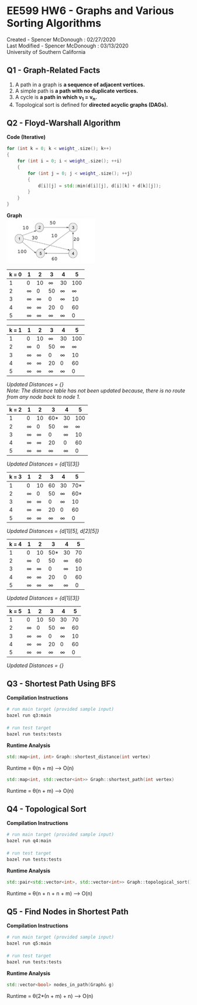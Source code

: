 # EE599 HW6 - Graphs and Various Sorting Algorithms

Created - Spencer McDonough : 02/27/2020<br>
Last Modified - Spencer McDonough : 03/13/2020<br>
University of Southern California

## Q1 - Graph-Related Facts
1. A path in a graph is **a sequence of adjacent vertices.**
2. A simple path is **a path with no duplicate vertices.**
3. A cycle is **a path in which v<sub>1</sub> = v<sub>n</sub>.**
4. Topological sort is defined for **directed acyclic graphs (DAGs).**

## Q2 - Floyd-Warshall Algorithm
**Code (Iterative)**

```c++
for (int k = 0; k < weight_.size(); k++) 
{
    for (int i = 0; i < weight_.size(); ++i) 
    {
        for (int j = 0; j < weight_.size(); ++j) 
        {
            d[i][j] = std::min(d[i][j], d[i][k] + d[k][j]);
        }
    }
}
```

**Graph** <br>
![Floyd-Warshall Algorithm Example Graph](graph-floyd-warshall.png)

| k = 0 	| 1      	| 2      	| 3      	| 4      	| 5      	|
|-------	|--------	|--------	|--------	|--------	|--------	|
| 1     	| 0      	| 10     	| &infin; 	| 30     	| 100    	|
| 2     	| &infin; 	| 0      	| 50     	| &infin; 	| &infin; 	|
| 3     	| &infin; 	| &infin; 	| 0      	| &infin; 	| 10     	|
| 4     	| &infin; 	| &infin; 	| 20     	| 0      	| 60     	|
| 5     	| &infin; 	| &infin; 	| &infin; 	| &infin; 	| 0      	|

| k = 1 	| 1      	| 2      	| 3      	| 4      	| 5      	|
|-------	|--------	|--------	|--------	|--------	|--------	|
| 1     	| 0      	| 10     	| &infin; 	| 30     	| 100    	|
| 2     	| &infin; 	| 0      	| 50     	| &infin; 	| &infin; 	|
| 3     	| &infin; 	| &infin; 	| 0      	| &infin; 	| 10     	|
| 4     	| &infin; 	| &infin; 	| 20     	| 0      	| 60     	|
| 5     	| &infin; 	| &infin; 	| &infin; 	| &infin; 	| 0      	|

*Updated Distances = {}*<br>
*Note: The distance table has not been updated because, there is no route from any node back to node 1.*

| k = 2 	| 1      	| 2      	| 3      	| 4      	| 5      	|
|-------	|--------	|--------	|--------	|--------	|--------	|
| 1     	| 0      	| 10     	| 60* 	    | 30     	| 100    	|
| 2     	| &infin; 	| 0      	| 50     	| &infin; 	| &infin; 	|
| 3     	| &infin; 	| &infin; 	| 0      	| &infin; 	| 10     	|
| 4     	| &infin; 	| &infin; 	| 20     	| 0      	| 60     	|
| 5     	| &infin; 	| &infin; 	| &infin; 	| &infin; 	| 0      	|

*Updated Distances = {d[1][3]}*<br>

| k = 3 	| 1      	| 2      	| 3      	| 4      	| 5      	|
|-------	|--------	|--------	|--------	|--------	|--------	|
| 1     	| 0      	| 10     	| 60 	    | 30     	| 70*    	|
| 2     	| &infin; 	| 0      	| 50     	| &infin; 	| 60* 	    |
| 3     	| &infin; 	| &infin; 	| 0      	| &infin; 	| 10     	|
| 4     	| &infin; 	| &infin; 	| 20     	| 0      	| 60     	|
| 5     	| &infin; 	| &infin; 	| &infin; 	| &infin; 	| 0      	|

*Updated Distances = {d[1][5], d[2][5]}*<br>

| k = 4 	| 1      	| 2      	| 3      	| 4      	| 5      	|
|-------	|--------	|--------	|--------	|--------	|--------	|
| 1     	| 0      	| 10     	| 50* 	    | 30     	| 70    	|
| 2     	| &infin; 	| 0      	| 50     	| &infin; 	| 60 	    |
| 3     	| &infin; 	| &infin; 	| 0      	| &infin; 	| 10     	|
| 4     	| &infin; 	| &infin; 	| 20     	| 0      	| 60     	|
| 5     	| &infin; 	| &infin; 	| &infin; 	| &infin; 	| 0      	|

*Updated Distances = {d[1][3]}*<br>

| k = 5 	| 1      	| 2      	| 3      	| 4      	| 5      	|
|-------	|--------	|--------	|--------	|--------	|--------	|
| 1     	| 0      	| 10     	| 50 	    | 30     	| 70    	|
| 2     	| &infin; 	| 0      	| 50     	| &infin; 	| 60 	    |
| 3     	| &infin; 	| &infin; 	| 0      	| &infin; 	| 10     	|
| 4     	| &infin; 	| &infin; 	| 20     	| 0      	| 60     	|
| 5     	| &infin; 	| &infin; 	| &infin; 	| &infin; 	| 0      	|

*Updated Distances = {}*<br>

## Q3 - Shortest Path Using BFS
**Compilation Instructions**
```bash
# run main target (provided sample input)
bazel run q3:main

# run test target
bazel run tests:tests
```

**Runtime Analysis**
```c++
std::map<int, int> Graph::shortest_distance(int vertex) 
```
Runtime = &theta;(n + m) --> O(n)

```c++
std::map<int, std::vector<int>> Graph::shortest_path(int vertex) 
```
Runtime = &theta;(n + m) --> O(n)

## Q4 - Topological Sort
**Compilation Instructions**
```bash
# run main target (provided sample input)
bazel run q4:main

# run test target
bazel run tests:tests
```

**Runtime Analysis**
```c++
std::pair<std::vector<int>, std::vector<int>> Graph::topological_sort()
```
Runtime = &theta;(n + n + n + m) --> O(n)

## Q5 - Find Nodes in Shortest Path 
**Compilation Instructions**
```bash
# run main target (provided sample input)
bazel run q5:main

# run test target
bazel run tests:tests
```

**Runtime Analysis**
```c++
std::vector<bool> nodes_in_path(Graph& g)

```
Runtime = &theta;(2*(n + m) + n) --> O(n)